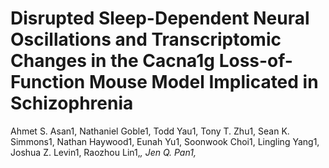 # Disrupted Sleep-Dependent Neural Oscillations and Transcriptomic Changes in the Cacna1g Loss-of-Function Mouse Model Implicated in Schizophrenia

Ahmet S. Asan1, Nathaniel Goble1, Todd Yau1, Tony T. Zhu1, Sean K. Simmons1, Nathan Haywood1, Eunah Yu1, Soonwook Choi1, Lingling Yang1, Joshua Z. Levin1, Raozhou Lin1,*, Jen Q. Pan1,*
